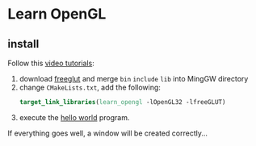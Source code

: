 # Learn OpenGL

## install

Follow this [video tutorials](https://www.youtube.com/watch?v=AUFZnA3lW_Q):

1. download [freeglut](http://freeglut.sourceforge.net/) and merge `bin` `include` `lib` into MingGW directory
2. change `CMakeLists.txt`, add the following:
   ```cmake
   target_link_libraries(learn_opengl -lOpenGL32 -lfreeGLUT)
   ```
3. execute the [hello world](https://www.ntu.edu.sg/home/ehchua/programming/opengl/HowTo_OpenGL_C.html) program.

If everything goes well, a window will be created correctly...